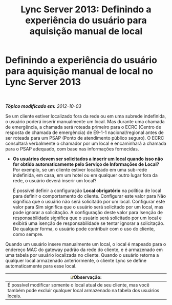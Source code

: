 ﻿---
title: 'Lync Server 2013: Definindo a experiência do usuário para aquisição manual de local'
TOCTitle: Definindo a experiência do usuário para aquisição manual de local
ms:assetid: d37f67d3-e248-483b-b64c-3986559ef357
ms:mtpsurl: https://technet.microsoft.com/pt-br/library/Gg398912(v=OCS.15)
ms:contentKeyID: 49308214
ms.date: 05/19/2016
mtps_version: v=OCS.15
ms.translationtype: HT
---

# Definindo a experiência do usuário para aquisição manual de local no Lync Server 2013

 

_**Tópico modificado em:** 2012-10-03_

Se um cliente estiver localizado fora da rede ou em uma subrede indefinida, o usuário poderá inserir manualmente um local. Mas durante uma chamada de emergência, a chamada será roteada primeiro para o ECRC (Centro de resposta de chamada de emergência) de E9-1-1 nacional/regional antes de ser roteada para um PSAP (Ponto de atendimento público seguro). O ECRC consultará verbalmente o chamador por um local e encaminhará a chamada para o PSAP adequado, com base nas informações fornecidas.

  - **Os usuários devem ser solicitados a inserir um local quando isso não for obtido automaticamente pelo Serviço de Informações de Local?**  
    Por exemplo, se um cliente estiver localizado em uma sub-rede indefinida, em casa, em um hotel ou em qualquer outro lugar fora da rede, o usuário deverá inserir um local?
    
    É possível definir a configuração **Local obrigatório** na política de local para definir o comportamento do cliente. Configurar este valor para Não significa que o usuário não será solicitado por um local. Configurar este valor para Sim significa que o usuário será solicitado por um local, mas pode ignorar a solicitação. A configuração deste valor para Isenção de responsabilidade significa que o usuário será solicitado por um local e exibirá uma isenção de responsabilidade se tentar ignorar a solicitação. De qualquer forma, o usuário pode contribuir com o uso do cliente, como sempre.

Quando um usuário insere manualmente um local, o local é mapeado para o endereço MAC do gateway padrão da rede do cliente, e é armazenado em uma tabela por usuário localizada no cliente. Quando o usuário retorna a qualquer local armazenado anteriormente, o cliente Lync se define automaticamente para esse local.

<table>
<thead>
<tr class="header">
<th><img src="images/Gg425756.note(OCS.15).gif" title="note" alt="note" />Observação:</th>
</tr>
</thead>
<tbody>
<tr class="odd">
<td>É possível modificar somente o local atual de seu cliente, mas você também pode excluir qualquer local armazenado na tabela dos usuários locais.</td>
</tr>
</tbody>
</table>

